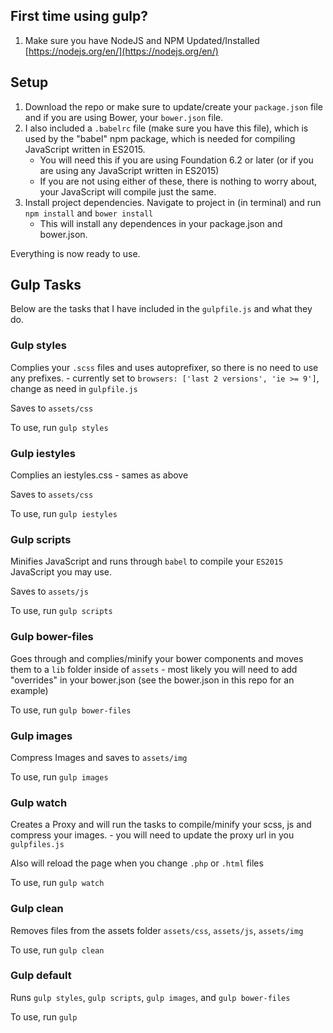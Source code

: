 ## First time using gulp?

1. Make sure you have NodeJS and NPM Updated/Installed [https://nodejs.org/en/](https://nodejs.org/en/)

## Setup

1. Download the repo or make sure to update/create your `package.json` file and if you are using Bower, your `bower.json` file.
2. I also included a `.babelrc` file (make sure you have this file), which is used by the "babel" npm package, which is needed for compiling JavaScript written in ES2015.
	- You will need this if you are using Foundation 6.2 or later (or if you are using any JavaScript written in ES2015) 
	- If you are not using either of these, there is nothing to worry about, your JavaScript will compile just the same.
3. Install project dependencies. Navigate to project in (in terminal) and run `npm install` and `bower install`
	- This will install any dependences in your package.json and bower.json.

Everything is now ready to use.

## Gulp Tasks

Below are the tasks that I have included in the `gulpfile.js` and what they do.

### Gulp styles

Complies your `.scss` files and uses autoprefixer, so there is no need to use any prefixes.
	- currently set to `browsers: ['last 2 versions', 'ie >= 9']`, change as need in `gulpfile.js`

Saves to `assets/css`

To use, run `gulp styles`

### Gulp iestyles

Complies an iestyles.css
	- sames as above

Saves to `assets/css`

To use, run `gulp iestyles`	

### Gulp scripts

Minifies JavaScript and runs through `babel` to compile your `ES2015` JavaScript you may use.

Saves to `assets/js`

To use, run `gulp scripts`	

### Gulp bower-files

Goes through and complies/minify your bower components and moves them to a `lib` folder inside of `assets`
	- most likely you will need to add "overrides" in your bower.json (see the bower.json in this repo for an example)

To use, run `gulp bower-files`

### Gulp images

Compress Images and saves to `assets/img`

To use, run `gulp images`


### Gulp watch

Creates a Proxy and will run the tasks to compile/minify your scss, js and compress your images.
	- you will need to update the proxy url in you `gulpfiles.js`

Also will reload the page when you change `.php` or `.html` files  

To use, run `gulp watch`

### Gulp clean

Removes files from the assets folder
	`assets/css`, `assets/js`, `assets/img`

To use, run `gulp clean`

### Gulp default

Runs `gulp styles`, `gulp scripts`, `gulp images`, and `gulp bower-files`

To use, run `gulp`	
